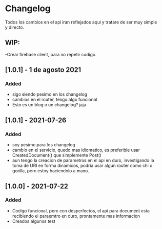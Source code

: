 # Changelog
Todos los cambios en el api iran reflejados aqui y tratare de ser muy simple y directo.

## WIP:

-Crear firebase client, para no repetir codigo.

## [1.0.1] - 1 de agosto 2021
### Added
- sigo siendo pesimo en los changelog
- cambios en el router, tengo algo funcional
- Esto es un blog  o un changelog? jaja



## [1.0.1] - 2021-07-26
### Added
- soy pesimo para los changelog
- cambio en el servicio, quedo mas idiomatico, es preferible usar CreatedDocument() que simplemente Post()
- aun tengo la creacion de parametros en el api en duro, investigando la toma de URI en forma dinamicos, podria usar algun router como chi o gorilla, pero estoy haciendolo a mano.


## [1.0.0] - 2021-07-22
### Added
- Codigo funcional, pero con desperfectos, el api para document esta recibiendo el paraemtro en duro, prontamente mas informacion
- Creados algunos test